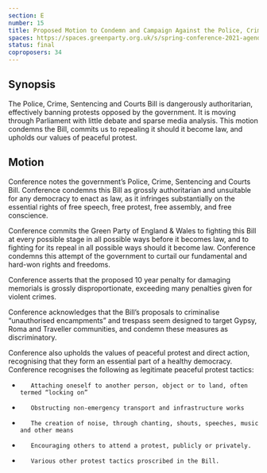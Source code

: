 ```yaml
---
section: E
number: 15
title: Proposed Motion to Condemn and Campaign Against the Police, Crime, Sentencing and Courts Bill
spaces: https://spaces.greenparty.org.uk/s/spring-conference-2021-agenda-forum2/?contentId=78279
status: final
coproposers: 34
---
```

## Synopsis

The Police, Crime, Sentencing and Courts Bill is dangerously authoritarian, effectively banning protests opposed by the government. It is moving through Parliament with little debate and sparse media analysis. This motion condemns the Bill, commits us to repealing it should it become law, and upholds our values of peaceful protest.

## Motion

Conference notes the government’s Police, Crime, Sentencing and Courts Bill. Conference condemns this Bill as grossly authoritarian and unsuitable for any democracy to enact as law, as it infringes substantially on the essential rights of free speech, free protest, free assembly, and free conscience.

Conference commits the Green Party of England & Wales to fighting this Bill at every possible stage in all possible ways before it becomes law, and to fighting for its repeal in all possible ways should it become law. Conference condemns this attempt of the government to curtail our fundamental and hard-won rights and freedoms.

Conference asserts that the proposed 10 year penalty for damaging memorials is grossly disproportionate, exceeding many penalties given for violent crimes.

Conference acknowledges that the Bill’s proposals to criminalise “unauthorised encampments” and trespass seem designed to target Gypsy, Roma and Traveller communities, and condemn these measures as discriminatory.

Conference also upholds the values of peaceful protest and direct action, recognising that they form an essential part of a healthy democracy. Conference recognises the following as legitimate peaceful protest tactics:

-        Attaching oneself to another person, object or to land, often termed “locking on”

-        Obstructing non-emergency transport and infrastructure works

-        The creation of noise, through chanting, shouts, speeches, music and other means

-        Encouraging others to attend a protest, publicly or privately.

-        Various other protest tactics proscribed in the Bill.
